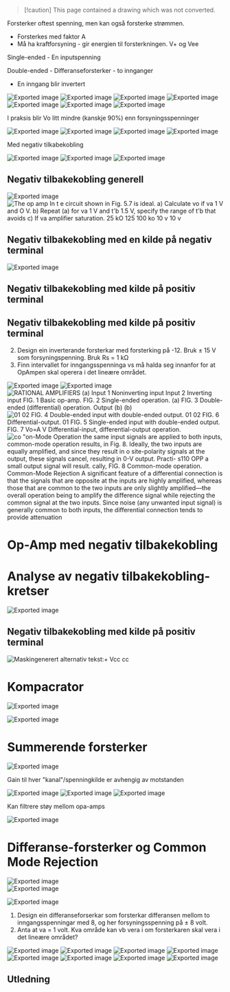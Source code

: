 > [!caution] This page contained a drawing which was not converted.   

Forsterker oftest spenning, men kan også forsterke strømmen.

- Forsterkes med faktor A
- Må ha kraftforsyning - gir energien til forsterkningen. V+ og Vee
 
Single-ended - En inputspenning
 
Double-ended - Differanseforsterker - to innganger

- En inngang blir invertert
   

![Exported image](Exported%20image%2020240415112744-0.png) ![Exported image](Exported%20image%2020240415112744-1.png) ![Exported image](Exported%20image%2020240415112744-2.png) ![Exported image](Exported%20image%2020240415112744-3.png) ![Exported image](Exported%20image%2020240415112744-4.png) ![Exported image](Exported%20image%2020240415112744-5.png) ![Exported image](Exported%20image%2020240415112744-6.png)

I praksis blir Vo litt mindre (kanskje 90%) enn forsyningsspenninger

![Exported image](Exported%20image%2020240415112744-7.png) ![Exported image](Exported%20image%2020240415112744-8.png) ![Exported image](Exported%20image%2020240415112744-9.png) ![Exported image](Exported%20image%2020240415112744-10.png)                                                                                                                                                                                                                                                                                                                                            

Med negativ tilkabekobling

![Exported image](Exported%20image%2020240415112744-11.png) ![Exported image](Exported%20image%2020240415112744-12.png) ![Exported image](Exported%20image%2020240415112744-13.png)

## Negativ tilbakekobling generell

![Exported image](Exported%20image%2020240415112744-14.png)                                                                                                                                                                                                 ![The op amp In t e circuit shown in Fig. 5.7 is ideal. a) Calculate vo if va 1 V and O V. b) Repeat (a) for va 1 V and t'b 1.5 V, specify the range of t'b that avoids c) If va amplifier saturation. 25 kO 125 100 ko 10 v 10 v ](Exported%20image%2020240415112744-15.jpeg)                                                     

## Negativ tilbakekobling med en kilde på negativ terminal
    
![Exported image](Exported%20image%2020240415112744-16.png)                                                                                     

## Negativ tilbakekobling med kilde på positiv terminal

## Negativ tilbakekobling med kilde på positiv terminal

2. Design ein inverterande forsterkar med forsterking på -12. Bruk ± 15 V som forsyningspenning. Bruk Rs = 1 kΩ
3. Finn intervallet for inngangsspenninga vs må halda seg innanfor for at OpAmpen skal operera i det lineære området.

![Exported image](Exported%20image%2020240415112744-17.jpeg)                                                                                                                                                                                                                               ![Exported image](Exported%20image%2020240415112744-18.jpeg)                                                                                         ![RATIONAL AMPLIFIERS (a) Input 1 Noninverting input Input 2 Inverting input FIG. 1 Basic op-amp. FIG. 2 Single-ended operation. (a) FIG. 3 Double-ended (differential) operation. Output (b) (b) ](Exported%20image%2020240415112744-19.jpeg) ![01 02 FIG. 4 Double-ended input with double-ended output. 01 02 FIG. 6 Differential-output. 01 FIG. 5 Single-ended input with double-ended output. FIG. 7 Vo=A V Differential-input, differential-output operation. ](Exported%20image%2020240415112744-20.jpeg) ![co "on-Mode Operation the same input signals are applied to both inputs, common-mode operation results, in Fig. 8. Ideally, the two inputs are equally amplified, and since they result in o site-polarity signals at the output, these signals cancel, resulting in 0-V output. Practi- s110 OPP a small output signal will result. cally, FIG. 8 Common-mode operation. Common-Mode Rejection A significant feature of a differential connection is that the signals that are opposite at the inputs are highly amplified, whereas those that are common to the two inputs are only slightly amplified—the overall operation being to amplify the difference signal while rejecting the common signal at the two inputs. Since noise (any unwanted input signal) is generally common to both inputs, the differential connection tends to provide attenuation ](Exported%20image%2020240415112744-21.jpeg)                                                                

# Op-Amp med negativ tilbakekobling

# Analyse av negativ tilbakekobling-kretser

![Exported image](Exported%20image%2020240415112744-22.png)                                                                                                                                                                                                                                                                                  

## Negativ tilbakekobling med kilde på positiv terminal

![Maskingenerert alternativ tekst:+ Vcc cc ](Exported%20image%2020240415112744-23.png)

# Kompacrator

![Exported image](Exported%20image%2020240415112744-24.png)

![Exported image](Exported%20image%2020240415112744-25.png)

# Summerende forsterker

![Exported image](Exported%20image%2020240415112744-26.png)

Gain til hver "kanal"/spenningkilde er avhengig av motstanden

![Exported image](Exported%20image%2020240415112744-27.png) ![Exported image](Exported%20image%2020240415112744-28.png) ![Exported image](Exported%20image%2020240415112744-29.png)

Kan filtrere støy mellom opa-amps

![Exported image](Exported%20image%2020240415112744-30.png)                   

# Differanse-forsterker og Common Mode Rejection

![Exported image](Exported%20image%2020240415112744-31.png)  
![Exported image](Exported%20image%2020240415112744-32.png)

![Exported image](Exported%20image%2020240415112744-33.png)

1. Design ein differanseforserkar som forsterkar differansen mellom to inngangsspenningar med 8, og her forsyningsspenning på ± 8 volt.
2. Anta at va = 1 volt. Kva område kan vb vera i om forsterkaren skal vera i det lineære området?

![Exported image](Exported%20image%2020240415112744-34.png)                                                                                                                                                                                                                                                                                                                                                                                                                                                                                                                                                                                                                                                                                                              ![Exported image](Exported%20image%2020240415112744-35.png) ![Exported image](Exported%20image%2020240415112744-36.png) ![Exported image](Exported%20image%2020240415112744-37.png) ![Exported image](Exported%20image%2020240415112744-38.png) ![Exported image](Exported%20image%2020240415112744-39.png) ![Exported image](Exported%20image%2020240415112744-40.png) ![Exported image](Exported%20image%2020240415112744-41.png)

## Utledning